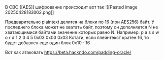 В CBC [[AES]] шифрование происходит вот так
![[Pasted image 20250428183002.png]]

Предварительно plaintext делится на блоки по 16 (при AES256) байт. У последнего блока может не хватать байт, поэтому он дополняется N не хватающимися байтами значение которых равно N.
Например: p a s s w o r d 1 2 3 4 5 0x03 0x03 0x03
Кстати, если плейнтекст кратен 16, то будет добавлен еще один блок 0x10 $\cdot$ 16

Вот как атаковать https://beta.hackndo.com/padding-oracle/